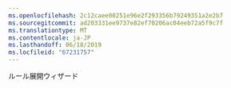 ```yaml
---
ms.openlocfilehash: 2c12caee00251e96e2f293356b79249351a2e2b7
ms.sourcegitcommit: ad203331ee9737e82ef70206ac04eeb72a5f9c7f
ms.translationtype: MT
ms.contentlocale: ja-JP
ms.lasthandoff: 06/18/2019
ms.locfileid: "67231757"
---
```

ルール展開ウィザード